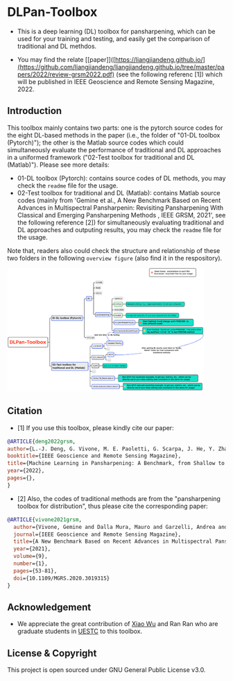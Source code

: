 # DLPan-Toolbox

* This is a deep learning (DL) toolbox for pansharpening, which can be used for your training and testing, and easily get the comparison of traditional and DL methdos.

* You may find the relate [[paper]]([https://liangjiandeng.github.io/](https://github.com/liangjiandeng/liangjiandeng.github.io/tree/master/papers/2022/review-grsm2022.pdf) (see the following referenc [1]) which will be published in IEEE Geoscience and Remote Sensing Magazine, 2022.

## Introduction
This toolbox mainly contains two parts: one is the pytorch source codes for the eight DL-based methods in the paper (i.e., the folder of "01-DL toolbox (Pytorch)"); the other is the Matlab source codes which could simultaneously evaluate the performance of traditional and DL approaches in a uniformed framework ("02-Test toolbox for traditional and DL (Matlab)"). Please see more details:

- 01-DL toolbox (Pytorch): contains source codes of DL methods, you may check the ``readme`` file for the usage.
- 02-Test toolbox for traditional and DL (Matlab): contains Matlab source codes (mainly from 'Gemine et al., A New Benchmark Based on Recent Advances in Multispectral Pansharpenin: Revisiting Pansharpening With Classical and Emerging Pansharpening Methods , IEEE GRSM, 2021', see the following reference [2]) for simultaneously evaluating traditional and DL approaches and outputing results, you may check the ``readme`` file for the usage. 

Note that, readers also could check the structure and relationship of these two folders in the following ``overview figure`` (also find it in the respository).


<img src="overview.png" width = "90%" />





## Citation
* [1] If you use this toolbox, please kindly cite our paper:

```bibtex
@ARTICLE{deng2022grsm,
author={L.-J. Deng, G. Vivone, M. E. Paoletti, G. Scarpa, J. He, Y. Zhang, J. Chanussot, and A. Plaza},
booktitle={IEEE Geoscience and Remote Sensing Magazine},
title={Machine Learning in Pansharpening: A Benchmark, from Shallow to Deep Networks},
year={2022},
pages={},
}
```


* [2] Also, the codes of traditional methods are from the "pansharpening toolbox for distribution", thus please cite the corresponding paper:
```bibtex
@ARTICLE{vivone2021grsm,
  author={Vivone, Gemine and Dalla Mura, Mauro and Garzelli, Andrea and Restaino, Rocco and Scarpa, Giuseppe and Ulfarsson, Magnus O. and   Alparone, Luciano and Chanussot, Jocelyn},
  journal={IEEE Geoscience and Remote Sensing Magazine}, 
  title={A New Benchmark Based on Recent Advances in Multispectral Pansharpening: Revisiting Pansharpening With Classical and Emerging Pansharpening Methods}, 
  year={2021},
  volume={9},
  number={1},
  pages={53-81},
  doi={10.1109/MGRS.2020.3019315}
}
```

## Acknowledgement
- We appreciate the great contribution of [Xiao Wu](https://xiaoxiao-woo.github.io/) and Ran Ran who are graduate students in [UESTC](https://www.uestc.edu.cn/) to this toolbox.

## License & Copyright
This project is open sourced under GNU General Public License v3.0.
